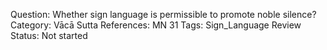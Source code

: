 Question: Whether sign language is permissible to promote noble silence?
Category: Vācā
Sutta References: MN 31
Tags: Sign_Language
Review Status: Not started